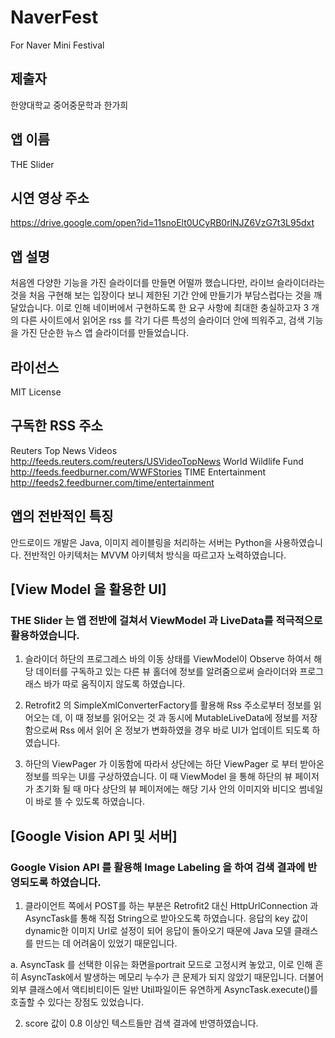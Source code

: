 # NaverFest
For Naver Mini Festival 
## 제출자
한양대학교 중어중문학과 한가희 
## 앱 이름
THE Slider 
## 시연 영상 주소
https://drive.google.com/open?id=11snoElt0UCyRB0rlNJZ6VzG7t3L95dxt
## 앱 설명
처음엔 다양한 기능을 가진 슬라이더를 만들면 어떨까 했습니다만,  라이브 슬라이더라는 것을 처음 구현해 보는 입장이다 보니 제한된 기간 안에 만들기가 부담스럽다는 것을 깨달았습니다. 이로 인해 네이버에서 구현하도록 한 요구 사항에 최대한 충실하고자 3 개의 다른 사이트에서 읽어온 rss 를 각기 다른 특성의 슬라이더 안에 띄워주고,  검색 기능을 가진 단순한 뉴스 앱 슬라이더를 만들었습니다. 
## 라이선스 
MIT License
## 구독한 RSS 주소 
Reuters Top News Videos  http://feeds.reuters.com/reuters/USVideoTopNews
World Wildlife Fund http://feeds.feedburner.com/WWFStories
TIME Entertainment http://feeds2.feedburner.com/time/entertainment
## 앱의 전반적인 특징
안드로이드 개발은 Java, 이미지 레이블링을 처리하는 서버는 Python을 사용하였습니다. 전반적인 아키텍처는 MVVM 아키텍처 방식을 따르고자 노력하였습니다. 

## [View Model 을 활용한 UI]
### THE Slider 는 앱 전반에 걸쳐서 ViewModel 과 LiveData를 적극적으로 활용하였습니다. 
1.	슬라이더 하단의 프로그레스 바의 이동 상태를 ViewModel이 Observe 하여서 해당 데이터를 구독하고 있는 다른 뷰 홀더에 정보를 알려줌으로써 슬라이더와 프로그래스 바가 따로 움직이지 않도록 하였습니다. 

2.	Retrofit2 의 SimpleXmlConverterFactory를 활용해 Rss 주소로부터 정보를 읽어오는 데, 이 때 정보를 읽어오는 것 과 동시에 MutableLiveData에 정보를 저장함으로써 Rss 에서 읽어 온 정보가 변화하였을 경우 바로 UI가 업데이트 되도록 하였습니다. 

3.	하단의 ViewPager 가 이동함에 따라서 상단에는 하단 ViewPager 로 부터 받아온 정보를 띄우는 UI를 구상하였습니다. 이 때 ViewModel 을 통해 하단의 뷰 페이저가 초기화 될 때 마다 상단의 뷰 페이저에는 해당 기사 안의 이미지와 비디오 썸네일이 바로 뜰 수 있도록 하였습니다. 
## [Google Vision API 및 서버]
### Google Vision API 를 활용해 Image Labeling 을 하여 검색 결과에 반영되도록 하였습니다. 
1.	클라이언트 쪽에서 POST를 하는 부분은 Retrofit2 대신 HttpUrlConnection 과 AsyncTask를 통해 직접 String으로 받아오도록 하였습니다. 응답의 key 값이 dynamic한 이미지 Url로 설정이 되어 응답이 돌아오기 때문에 Java 모델 클래스를 만드는 데 어려움이 있었기 때문입니다. 

a.	AsyncTask 를 선택한 이유는 화면을portrait 모드로 고정시켜 놓았고, 이로 인해 흔히 AsyncTask에서 발생하는 메모리 누수가 큰 문제가 되지 않았기 때문입니다. 더불어 외부 클래스에서 액티비티이든 일반 Util파일이든 유연하게 AsyncTask.execute()를 호출할 수 있다는 장점도 있었습니다.

2.	score 값이 0.8 이상인 텍스트들만 검색 결과에 반영하였습니다. 
